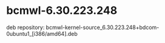 bcmwl-6.30.223.248
============

deb repository: bcmwl-kernel-source_6.30.223.248+bdcom-0ubuntu1_[i386/amd64].deb
